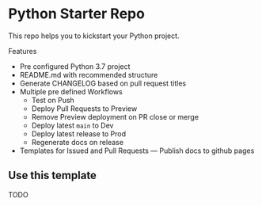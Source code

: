 # Python Starter Repo
This repo helps you to kickstart your Python project. 

Features
- Pre configured Python 3.7 project
- README.md with recommended structure
- Generate CHANGELOG based on pull request titles
- Multiple pre defined Workflows
  - Test on Push
  - Deploy Pull Requests to Preview
  - Remove Preview deployment on PR close or merge
  - Deploy latest `main` to Dev
  - Deploy latest release to Prod
  - Regenerate docs on release
- Templates for Issued and Pull Requests
— Publish docs to github pages

## Use this template
TODO